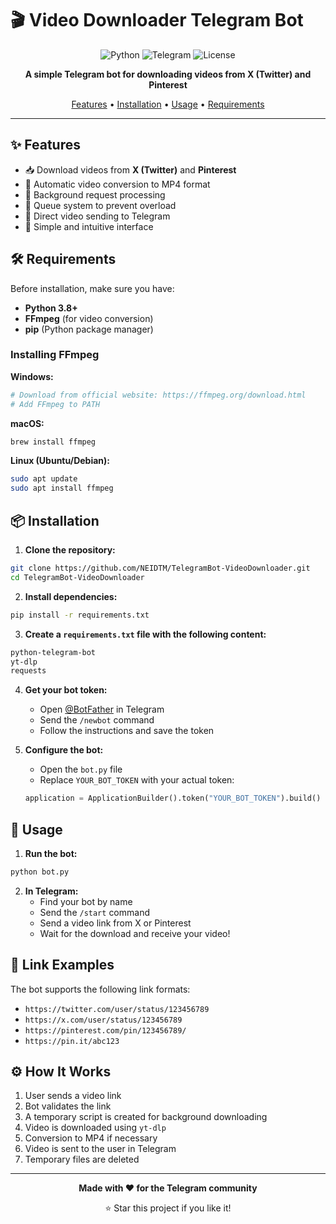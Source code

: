 # 🎬 Video Downloader Telegram Bot

<div align="center">

![Python](https://img.shields.io/badge/Python-3.8+-blue.svg)
![Telegram](https://img.shields.io/badge/Telegram-Bot-blue.svg)
![License](https://img.shields.io/badge/License-MIT-green.svg)

**A simple Telegram bot for downloading videos from X (Twitter) and Pinterest**

[Features](#-features) • [Installation](#-installation) • [Usage](#-usage) • [Requirements](#-requirements)

</div>

---

## ✨ Features

- 📥 Download videos from **X (Twitter)** and **Pinterest**
- 🎯 Automatic video conversion to MP4 format
- 🔄 Background request processing
- 🚦 Queue system to prevent overload
- 📱 Direct video sending to Telegram
- 🎨 Simple and intuitive interface

## 🛠 Requirements

Before installation, make sure you have:

- **Python 3.8+**
- **FFmpeg** (for video conversion)
- **pip** (Python package manager)

### Installing FFmpeg

**Windows:**
```bash
# Download from official website: https://ffmpeg.org/download.html
# Add FFmpeg to PATH
```

**macOS:**
```bash
brew install ffmpeg
```

**Linux (Ubuntu/Debian):**
```bash
sudo apt update
sudo apt install ffmpeg
```

## 📦 Installation

1. **Clone the repository:**
```bash
git clone https://github.com/NEIDTM/TelegramBot-VideoDownloader.git
cd TelegramBot-VideoDownloader
```

2. **Install dependencies:**
```bash
pip install -r requirements.txt
```

3. **Create a `requirements.txt` file with the following content:**
```txt
python-telegram-bot
yt-dlp
requests
```

4. **Get your bot token:**
   - Open [@BotFather](https://t.me/BotFather) in Telegram
   - Send the `/newbot` command
   - Follow the instructions and save the token

5. **Configure the bot:**
   - Open the `bot.py` file
   - Replace `YOUR_BOT_TOKEN` with your actual token:
   ```python
   application = ApplicationBuilder().token("YOUR_BOT_TOKEN").build()
   ```

## 🚀 Usage

1. **Run the bot:**
```bash
python bot.py
```

2. **In Telegram:**
   - Find your bot by name
   - Send the `/start` command
   - Send a video link from X or Pinterest
   - Wait for the download and receive your video!

## 📝 Link Examples

The bot supports the following link formats:

- `https://twitter.com/user/status/123456789`
- `https://x.com/user/status/123456789`
- `https://pinterest.com/pin/123456789/`
- `https://pin.it/abc123`

## ⚙️ How It Works

1. User sends a video link
2. Bot validates the link
3. A temporary script is created for background downloading
4. Video is downloaded using `yt-dlp`
5. Conversion to MP4 if necessary
6. Video is sent to the user in Telegram
7. Temporary files are deleted

---

<div align="center">

**Made with ❤️ for the Telegram community**

⭐ Star this project if you like it!

</div>
